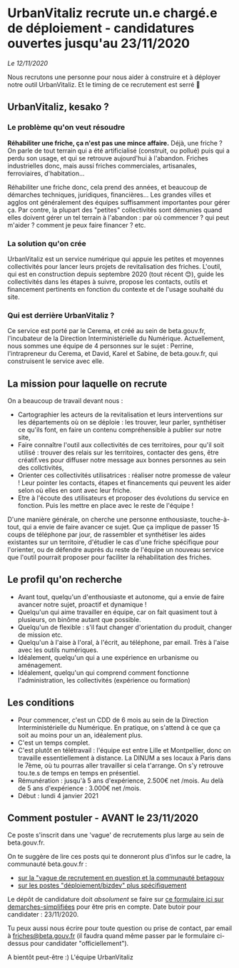 # UrbanVitaliz recrute un.e chargé.e de déploiement - candidatures ouvertes jusqu'au 23/11/2020

*Le 12/11/2020*

Nous recrutons une personne pour nous aider à construire et à déployer notre outil UrbanVitaliz. Et le timing de ce recrutement est serré 😬

## UrbanVitaliz, kesako ?

### Le problème qu'on veut résoudre
**Réhabiliter une friche, ça n'est pas une mince affaire.**
Déjà, une friche ? On parle de tout terrain qui a été artificialisé (construit, ou pollué) puis qui a perdu son usage, et qui se retrouve aujourd'hui à l'abandon. Friches industrielles donc, mais aussi friches commerciales, artisanales, ferroviaires, d'habitation...

Réhabiliter une friche donc, cela prend des années, et beaucoup de démarches techniques, juridiques, financières... Les grandes villes et agglos ont généralement des équipes suffisamment importantes pour gérer ça. Par contre, la plupart des "petites" collectivités sont démunies quand elles doivent gérer un tel terrain à l'abandon : par où commencer ? qui peut m'aider ? comment je peux faire financer ? etc.

### La solution qu'on crée
UrbanVitaliz est un service numérique qui appuie les petites et moyennes collectivités pour lancer leurs projets de revitalisation des friches.
L'outil, qui est en construction depuis septembre 2020 (tout récent 😊), guide les collectivités dans les étapes à suivre, propose les contacts, outils et financement pertinents en fonction du contexte et de l'usage souhaité du site. 

### Qui est derrière UrbanVitaliz ?
Ce service est porté par le Cerema, et créé au sein de beta.gouv.fr, l'incubateur de la Direction Interministérielle du Numérique.
Actuellement, nous sommes une équipe de 4 personnes sur le sujet : Perrine, l'intrapreneur du Cerema, et David, Karel et Sabine, de beta.gouv.fr, qui construisent le service avec elle.

## La mission pour laquelle on recrute
On a beaucoup de travail devant nous : 
- Cartographier les acteurs de la revitalisation et leurs interventions sur les départements où on se déploie : les trouver, leur parler, synthétiser ce qu'ils font, en faire un contenu compréhensible à publier sur notre site,
- Faire connaître l'outil aux collectivités de ces territoires, pour qu'il soit utilisé : trouver des relais sur les territoires, contacter des gens, être créatif.ves pour diffuser notre message aux bonnes personnes au sein des collctivités,
- Orienter ces collectivités utilisatrices : réaliser notre promesse de valeur ! Leur pointer les contacts, étapes et financements qui peuvent les aider selon où elles en sont avec leur friche.
- Etre à l'écoute des utilisateurs et proposer des évolutions du service en fonction. Puis les mettre en place avec le reste de l'équipe !


D'une manière générale, on cherche une personne enthousiaste, touche-à-tout, qui a envie de faire avancer ce sujet. Que ça implique de passer 15 coups de téléphone par jour, de rassembler et synthétiser les aides existantes sur un territoire, d'étudier le cas d'une friche spécifique pour l'orienter, ou de défendre auprès du reste de l'équipe un nouveau service que l'outil pourrait proposer pour faciliter la réhabilitation des friches.

## Le profil qu'on recherche
- Avant tout, quelqu'un d'enthousiaste et autonome, qui a envie de faire avancer notre sujet, proactif et dynamique !
- Quelqu'un qui aime travailler en équipe, car on fait quasiment tout à plusieurs, on binôme autant que possible.
- Quelqu'un de flexible : s'il faut changer d'orientation du produit, changer de mission etc.
- Quelqu'un à l'aise à l'oral, à l'écrit, au téléphone, par email. Très à l'aise avec les outils numériques.
- Idéalement, quelqu'un qui a une expérience en urbanisme ou aménagement.
- Idéalement, quelqu'un qui comprend comment fonctionne l'administration, les collectivités (expérience ou formation)

## Les conditions
- Pour commencer, c'est un CDD de 6 mois au sein de la Direction Interministérielle du Numérique. En pratique, on s'attend à ce que ça soit au moins pour un an, idéalement plus.
- C'est un temps complet.
- C'est plutôt en télétravail : l'équipe est entre Lille et Montpellier, donc on travaille essentiellement à distance. La DINUM a ses locaux à Paris dans le 7ème, où tu pourras aller travailler si cela t'arrange. On s'y retrouve tou.te.s de temps en temps en présentiel.
- Rémunération : jusqu'à 5 ans d'expérience, 2.500€ net /mois. Au delà de 5 ans d'expérience : 3.000€ net /mois.
- Début : lundi 4 janvier 2021

## Comment postuler - AVANT le 23/11/2020
Ce poste s'inscrit dans une 'vague' de recrutements plus large au sein de beta.gouv.fr.

On te suggère de lire ces posts qui te donneront plus d'infos sur le cadre, la communauté beta.gouv.fr :
- [sur la "vague de recrutement en question et la communauté betagouv](https://blog.beta.gouv.fr/dinsic/2020/11/10/nous-recrutons-une-brigade-numerique/)
- [sur les postes "déploiement/bizdev" plus spécifiquement](https://beta.gouv.fr/recrutement/2020/11/04/recrutement-bizdevs-beta.html)


Le dépôt de candidature doit *absolument* se faire sur [ce formulaire ici sur demarches-simplifiées](https://www.demarches-simplifiees.fr/commencer/rejoigneznous) pour être pris en compte. Date butoir pour candidater : 23/11/2020.


Tu peux aussi nous écrire pour toute question ou prise de contact, par email à friches@beta.gouv.fr (il faudra quand même passer par le formulaire ci-dessus pour candidater "officiellement").


A bientôt peut-être :)
L'équipe UrbanVitaliz



